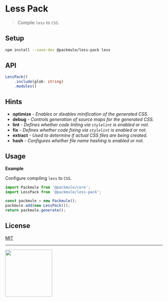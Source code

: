 # Less Pack

> Compile `less` to `CSS`.

## Setup

```bash
npm install --save-dev @packmule/less-pack less
```

## API

```ts
LessPack()
    .include(glob: string)
    .modules()
```

## Hints

-   **optimize** - _Enables or disables minification of the generated CSS._
-   **debug** - _Controls generation of source maps for the generated CSS._
-   **lint** - _Defines whether code linting via `stylelint` is enabled or not._
-   **fix** - _Defines whether code fixing via `stylelint` is enabled or not._
-   **extract** - _Used to determine if actual CSS files are being created._
-   **hash** - _Configures whether file name hashing is enabled or not._

## Usage

**Example**

Configure compiling `less` to `CSS`.

```ts
import Packmule from '@packmule/core';
import LessPack from '@packmule/less-pack';

const packmule = new Packmule();
packmule.add(new LessPack());
return packmule.generate();
```

## License

[MIT](https://choosealicense.com/licenses/mit/)

---

[<img src="https://www.pixelart.at/fileadmin/images/logo-new/logo.svg" width="150">](https://www.pixelart.at/)
